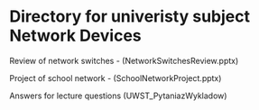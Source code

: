 # Directory for univeristy subject Network Devices 

Review of network switches - (NetworkSwitchesReview.pptx)

Project of school network - (SchoolNetworkProject.pptx)

Answers for lecture questions (UWST_PytaniazWykladow)


